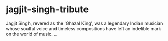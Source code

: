 # jagjit-singh-tribute
Jagjit Singh, revered as the 'Ghazal King', was a legendary Indian musician whose soulful voice and timeless compositions have left an indelible mark on the world of music. ..
